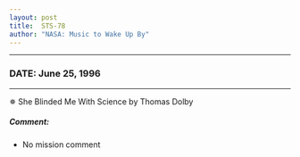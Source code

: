 ```yaml
---
layout: post
title:  STS-78
author: "NASA: Music to Wake Up By"
---
```


----
### DATE: June 25, 1996
----
✵ She Blinded Me With Science by Thomas Dolby

##### Comment:
* No mission comment
